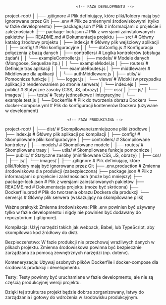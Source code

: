                                     <!-- FAZA DEVELOPMENTU -->

project-root/
│
├── .gitignore               # Plik definiujący, które pliki/foldery mają być ignorowane przez Git
├── .env                     # Plik ze zmiennymi środowiskowymi (tylko w fazie developmentu)
├── package.json             # Plik z informacjami o projekcie i zależnościach
├── package-lock.json        # Plik z wersjami zainstalowanych pakietów
├── README.md                # Dokumentacja projektu
├── src/                     # Główny katalog źródłowy projektu
│   ├── index.js             # Główny plik wejściowy aplikacji
│   ├── config/              # Pliki konfiguracyjne
│   │   └── dbConfig.js      # Konfiguracja połączenia z bazą danych
│   ├── controllers/         # Logika kontrolerów (obsługa żądań)
│   │   └── exampleController.js
│   ├── models/              # Modele danych (Mongoose, Sequelize itp.)
│   │   └── exampleModel.js
│   ├── routes/              # Definicje tras aplikacji
│   │   └── exampleRoutes.js
│   ├── middleware/          # Middleware dla aplikacji
│   │   └── authMiddleware.js
│   ├── utils/               # Pomocnicze funkcje
│   │   └── logger.js
│   └── views/               # Widoki (w przypadku aplikacji z renderowaniem po stronie serwera)
│       └── index.ejs
│
├── public/                  # Statyczne zasoby (CSS, JS, obrazy)
│   ├── css/
│   ├── js/
│   └── images/
│
├── tests/                   # Testy jednostkowe i integracyjne
│   └── example.test.js
│
└── Dockerfile               # Plik do tworzenia obrazu Dockera
└── docker-compose.yml       # Plik do konfiguracji kontenerów Dockera (używane w development)




                                <!-- FAZA PRODUKCYJNA -->

project-root/
│
├── dist/                    # Skompilowane/zmniejszone pliki źródłowe
│   ├── index.js             # Główny plik aplikacji po kompilacji
│   ├── config/              # Skompilowane pliki konfiguracyjne
│   ├── controllers/         # Skompilowane kontrolery
│   ├── models/              # Skompilowane modele
│   ├── routes/              # Skompilowane trasy
│   └── utils/               # Skompilowane funkcje pomocnicze
│
├── public/                  # Statyczne zasoby (minifikowane CSS, JS, obrazy)
│   ├── css/
│   ├── js/
│   └── images/
│
├── .gitignore               # Plik definiujący, które pliki/foldery mają być ignorowane przez Git
├── .env.production          # Zmienna środowiskowa dla produkcji (zabezpieczona)
├── package.json             # Plik z informacjami o projekcie i zależnościach (może być mniejszy)
├── package-lock.json        # Plik z wersjami zainstalowanych pakietów
├── README.md                # Dokumentacja projektu (może być skrócona)
├── Dockerfile.prod          # Plik do tworzenia obrazu Dockera dla produkcji
└── server.js                # Główny plik serwera (wskazujący na skompilowane pliki)






Ważne praktyki:
Zmienna środowiskowa: 
Plik .env powinien być używany tylko w fazie developmentu i nigdy nie powinien być dodawany do repozytorium (.gitignore).

Kompilacja: 
Użyj narzędzi takich jak webpack, Babel, lub TypeScript, aby skompilować kod źródłowy do dist/.

Bezpieczeństwo: 
W fazie produkcji nie przechowuj wrażliwych danych w plikach projektu. Zmienna środowiskowa powinna być bezpiecznie zarządzana za pomocą zewnętrznych narzędzi (np. dotenv).

Konteneryzacja: 
Używaj osobnych plików Dockerfile i docker-compose dla środowisk produkcji i developmentu.

Testy: 
Testy powinny być uruchamiane w fazie developmentu, ale nie są częścią produkcyjnej wersji projektu.


Dzięki tej strukturze projekt będzie dobrze zorganizowany, łatwy do zarządzania i gotowy do wdrożenia w środowisku produkcyjnym.